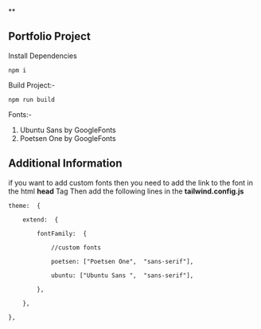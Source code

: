 **

## Portfolio Project 
Install Dependencies


  

    npm i 

Build Project:- 
 

    npm run build 
Fonts:-

    

 1. Ubuntu Sans by GoogleFonts
 2. Poetsen One by GoogleFonts
 
 ##  Additional Information 
 
 if you want to add custom fonts then you need to add the link to the font in the html **head** Tag Then add the following lines in the **tailwind.config.js**
 

    theme:  {
    
	    extend:  {
    
		    fontFamily:  {
    
			    //custom fonts
    
			    poetsen: ["Poetsen One",  "sans-serif"],
    
			    ubuntu: ["Ubuntu Sans ",  "sans-serif"],
    
		    },
    
	    },
    
    },
